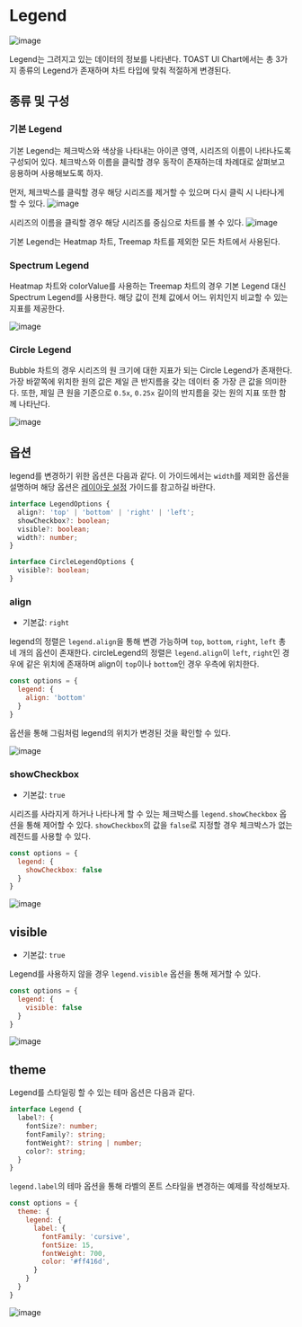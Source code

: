# Legend

![image](https://user-images.githubusercontent.com/35371660/102162975-8d9c9880-3ecd-11eb-9250-60249d4383ce.png)

Legend는 그려지고 있는 데이터의 정보를 나타낸다. TOAST UI Chart에서는 총 3가지 종류의 Legend가 존재하며 차트 타입에 맞춰 적절하게 변경된다.

## 종류 및 구성
### 기본 Legend

기본 Legend는 체크박스와 색상을 나타내는 아이콘 영역, 시리즈의 이름이 나타나도록 구성되어 있다. 체크박스와 이름을 클릭할 경우 동작이 존재하는데 차례대로 살펴보고 응용하며 사용해보도록 하자.

먼저, 체크박스를 클릭할 경우 해당 시리즈를 제거할 수 있으며 다시 클릭 시 나타나게 할 수 있다.
![image](https://user-images.githubusercontent.com/35371660/102163730-6befe100-3ece-11eb-9cdd-99ee688bc78e.png)

시리즈의 이름을 클릭할 경우 해당 시리즈를 중심으로 차트를 볼 수 있다.
![image](https://user-images.githubusercontent.com/35371660/102164732-b2ddd680-3ece-11eb-8e87-7757e8edbbdb.png)

기본 Legend는 Heatmap 차트, Treemap 차트를 제외한 모든 차트에서 사용된다.
### Spectrum Legend

Heatmap 차트와 colorValue를 사용하는 Treemap 차트의 경우 기본 Legend 대신 Spectrum Legend를 사용한다. 해당 값이 전체 값에서 어느 위치인지 비교할 수 있는 지표를 제공한다.

![image](https://user-images.githubusercontent.com/35371660/102166614-d48b8d80-3ecf-11eb-954c-d994c5370759.png)
### Circle Legend

Bubble 차트의 경우 시리즈의 원 크기에 대한 지표가 되는 Circle Legend가 존재한다. 가장 바깥쪽에 위치한 원의 값은 제일 큰 반지름을 갖는 데이터 중 가장 큰 값을 의미한다. 또한, 제일 큰 원을 기준으로 `0.5x`, `0.25x` 길이의 반지름을 갖는 원의 지표 또한 함께 나타난다.

![image](https://user-images.githubusercontent.com/35371660/102166826-62677880-3ed0-11eb-9a47-6273c32f8a1b.png)

## 옵션

legend를 변경하기 위한 옵션은 다음과 같다. 이 가이드에서는 `width`를 제외한 옵션을 설명하며 해당 옵션은 [레이아웃 설정](./common-layout-options.md) 가이드를 참고하길 바란다.

```ts
interface LegendOptions {
  align?: 'top' | 'bottom' | 'right' | 'left';
  showCheckbox?: boolean;
  visible?: boolean;
  width?: number;
}

interface CircleLegendOptions {
  visible?: boolean;
}
```

### align

* 기본값: `right`

legend의 정렬은 `legend.align`을 통해 변경 가능하며 `top`, `bottom`, `right`, `left` 총 네 개의 옵션이 존재한다. circleLegend의 정렬은 `legend.align`이 `left`, `right`인 경우에 같은 위치에 존재하며 align이 `top`이나 `bottom`인 경우 우측에 위치한다.

```js
const options = {
  legend: {
    align: 'bottom'
  }
}
```

옵션을 통해 그림처럼 legend의 위치가 변경된 것을 확인할 수 있다.

![image](https://user-images.githubusercontent.com/35371660/102162447-8cb73700-3ecc-11eb-978b-b7deaa56c7e8.png)

### showCheckbox

* 기본값: `true`

시리즈를 사라지게 하거나 나타나게 할 수 있는 체크박스를 `legend.showCheckbox` 옵션을 통해 제어할 수 있다. `showCheckbox`의 값을 `false`로 지정할 경우 체크박스가 없는 레전드를 사용할 수 있다.

```js
const options = {
  legend: {
    showCheckbox: false
  }
}
```

![image](https://user-images.githubusercontent.com/35371660/102171892-f3435180-3eda-11eb-9acd-0c2b2eb914bb.png)

## visible

* 기본값: `true`

Legend를 사용하지 않을 경우 `legend.visible` 옵션을 통해 제거할 수 있다.


```js
const options = {
  legend: {
    visible: false
  }
}
```

![image](https://user-images.githubusercontent.com/35371660/102172256-cb082280-3edb-11eb-9b54-d1368b59f662.png)

## theme

Legend를 스타일링 할 수 있는 테마 옵션은 다음과 같다.

```ts
interface Legend {
  label?: {
    fontSize?: number;
    fontFamily?: string;
    fontWeight?: string | number;
    color?: string;
  }
}
```

`legend.label`의 테마 옵션을 통해 라벨의 폰트 스타일을 변경하는 예제를 작성해보자.


```js
const options = {
  theme: {
    legend: {
      label: {
        fontFamily: 'cursive',
        fontSize: 15,
        fontWeight: 700,
        color: '#ff416d',
      }
    }
  }
}
```

![image](https://user-images.githubusercontent.com/35371660/102173097-a319be80-3edd-11eb-8e94-1ba97e3182d9.png)

